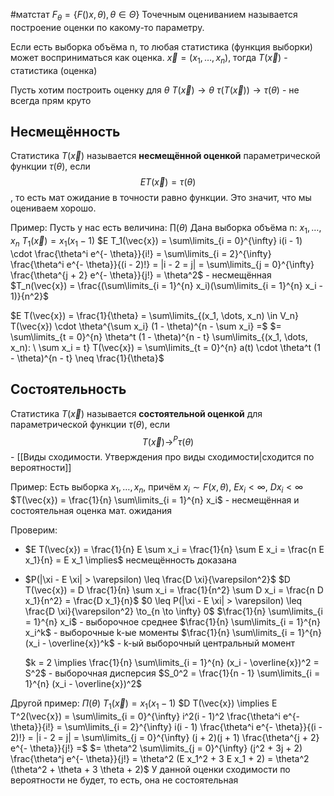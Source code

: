 #матстат 
$F_{\theta} = \{ F()x, \theta), \theta \in \Theta \}$
Точечным оцениванием называется построение оценки по какому-то параметру.

Если есть выборка объёма n, то любая статистика (функция выборки) может восприниматься как оценка.
$\vec{x} = (x_1, \dots, x_n)$, тогда $T(\vec{x})$ - статистика (оценка)

Пусть хотим построить оценку для $\theta$ $T(\vec{x}) \to \theta$
$\tau(T(\vec{x})) \to \tau(\theta)$ - не всегда прям круто

## Несмещённость
Статистика $T(\vec{x})$ называется **несмещённой оценкой** параметрической функции $\tau(\theta)$, если $$E T(\vec{x}) = \tau(\theta)$$, то есть мат ожидание в точности равно функции. Это значит, что мы оцениваем хорошо.

Пример:
Пусть у нас есть величина:
$\prod(\theta)$
Дана выборка объёма n:
$x_1, \dots, x_n$
$T_1(\vec{x}) = x_1(x_1 - 1)$
$E T_1(\vec{x}) = \sum\limits_{i = 0}^{\infty} i(i - 1) \cdot \frac{\theta^i e^{- \theta}}{i!} = \sum\limits_{i = 2}^{\infty} \frac{\theta^i e^{- \theta}}{(i - 2)!} = |i - 2 = j| = \sum\limits_{j = 0}^{\infty} \frac{\theta^{j + 2} e^{- \theta}}{j!} = \theta^2$ - несмещённая
$T_n(\vec{x}) = \frac{(\sum\limits_{i = 1}^{n} x_i)(\sum\limits_{i = 1}^{n} x_i - 1)}{n^2}$

$E T(\vec{x}) = \frac{1}{\theta} = \sum\limits_{(x_1, \dots, x_n) \in V_n} T(\vec{x}) \cdot \theta^{\sum x_i} (1 - \theta)^{n - \sum x_i} =$
$= \sum\limits_{t = 0}^{n} \theta^t (1 - \theta)^{n - t} \sum\limits_{(x_1, \dots, x_n): \ \sum x_i = t} T(\vec{x}) = \sum\limits_{t = 0}^{n} a(t) \cdot \theta^t (1 - \theta)^{n - t} \neq \frac{1}{\theta}$

## Состоятельность
Статистика $T(\vec{x})$ называется **состоятельной оценкой** для параметрической функции $\tau(\theta)$, если $$T(\vec{x}) \to^P \tau(\theta)$$ - [[Виды сходимости. Утверждения про виды сходимости|сходится по вероятности]]

Пример:
Есть выборка $x_1, \dots, x_n$, причём $x_i \sim F(x, \theta)$, $E x_i < \infty, \ D x_i < \infty$
$T(\vec{x}) = \frac{1}{n} \sum\limits_{i = 1}^{n} x_i$ - несмещённая и состоятельная оценка мат. ожидания

Проверим:
- $E T(\vec{x}) = \frac{1}{n} E \sum x_i = \frac{1}{n} \sum E x_i = \frac{n E x_1}{n} = E x_1 \implies$ несмещённость доказана
- $P(|\xi - E \xi| > \varepsilon) \leq \frac{D \xi}{\varepsilon^2}$
	$D T(\vec{x}) = D \frac{1}{n} \sum x_i = \frac{1}{n^2} \sum D x_i = \frac{n D x_1}{n^2} = \frac{D x_1}{n}$
	$0 \leq P(|\xi - E \xi| > \varepsilon) \leq \frac{D \xi}{\varepsilon^2} \to_{n \to \infty} 0$
	$\frac{1}{n} \sum\limits_{i = 1}^{n} x_i$ - выборочное среднее
	$\frac{1}{n} \sum\limits_{i = 1}^{n} x_i^k$ - выборочные k-ые моменты
	$\frac{1}{n} \sum\limits_{i = 1}^{n} (x_i - \overline{x})^k$ - k-ый выборочный центральный момент
	
	$k = 2 \implies \frac{1}{n} \sum\limits_{i = 1}^{n} (x_i - \overline{x})^2 = S^2$ - выборочная дисперсия
	$S_0^2 = \frac{1}{n - 1} \sum\limits_{i = 1}^{n} (x_i - \overline{x})^2$

Другой пример:
$П(\theta)$
$T_1(\vec{x}) = x_1(x_1 - 1)$
$D T(\vec{x}) \implies E T^2(\vec{x}) = \sum\limits_{i = 0}^{\infty} i^2(i - 1)^2 \frac{\theta^i e^{- \theta}}{i!} = \sum\limits_{i = 2}^{\infty} i(i - 1) \frac{\theta^i e^{- \theta}}{(i - 2)!} = |i - 2 = j| = \sum\limits_{j = 0}^{\infty} (j + 2)(j + 1) \frac{\theta^{j + 2} e^{- \theta}}{j!} =$
$= \theta^2 \sum\limits_{j = 0}^{\infty} (j^2 + 3j + 2) \frac{\theta^j e^{- \theta}}{j!} = \theta^2 (E x_1^2 + 3 E x_1 + 2) = \theta^2 (\theta^2 + \theta + 3 \theta + 2)$
У данной оценки сходимости по вероятности не будет, то есть, она не состоятельная
